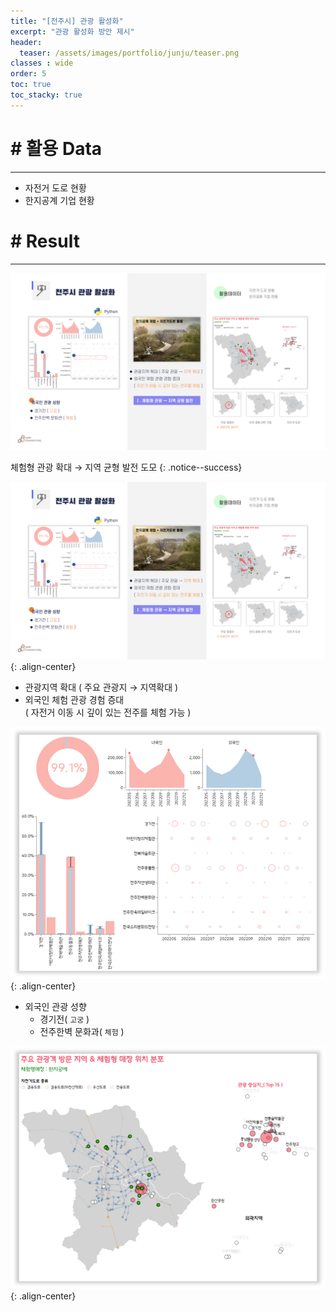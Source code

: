 ```yaml
---
title: "[전주시] 관광 활성화"
excerpt: "관광 활성화 방안 제시"
header:
  teaser: /assets/images/portfolio/junju/teaser.png
classes : wide
order: 5
toc: true
toc_stacky: true
---
```


# # 활용 Data
---
* 자전거 도로 현황
* 한지공계 기업 현황


# # Result
---

![result](/assets/images/portfolio/junju/result.png)

체험형 관광 확대 → 지역 균형 발전 도모
{: .notice--success}

![result](/assets/images/portfolio/junju/result.png){: .align-center}

* 관광지역 확대 ( 주요 관광지 → 지역확대 )
* 외국인 체험 관광 경험 증대   
  ( 자전거 이동 시 깊이 있는 전주를 체험 가능 ) 

![heatmap](/assets/images/portfolio/junju/dash.png){: .align-center}

* 외국인 관광 성향
    * 경기전( `고궁` )
    * 전주한벽 문화과( `체험` )


![bar](/assets/images/portfolio/junju/teaser.png){: .align-center}

